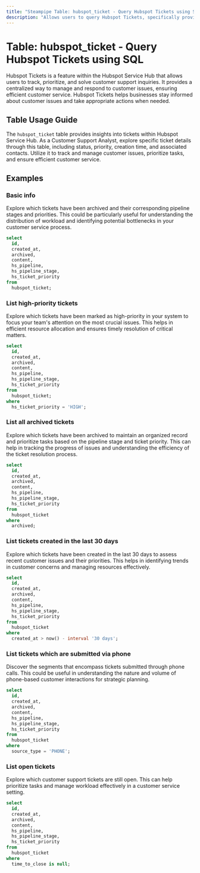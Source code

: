 ```yaml
---
title: "Steampipe Table: hubspot_ticket - Query Hubspot Tickets using SQL"
description: "Allows users to query Hubspot Tickets, specifically providing insights into ticket details such as status, priority, creation time, and associated contacts."
---
```


# Table: hubspot_ticket - Query Hubspot Tickets using SQL

Hubspot Tickets is a feature within the Hubspot Service Hub that allows users to track, prioritize, and solve customer support inquiries. It provides a centralized way to manage and respond to customer issues, ensuring efficient customer service. Hubspot Tickets helps businesses stay informed about customer issues and take appropriate actions when needed.

## Table Usage Guide

The `hubspot_ticket` table provides insights into tickets within Hubspot Service Hub. As a Customer Support Analyst, explore specific ticket details through this table, including status, priority, creation time, and associated contacts. Utilize it to track and manage customer issues, prioritize tasks, and ensure efficient customer service.

## Examples

### Basic info
Explore which tickets have been archived and their corresponding pipeline stages and priorities. This could be particularly useful for understanding the distribution of workload and identifying potential bottlenecks in your customer service process.

```sql
select
  id,
  created_at,
  archived,
  content,
  hs_pipeline,
  hs_pipeline_stage,
  hs_ticket_priority
from
  hubspot_ticket;
```

### List high-priority tickets
Explore which tickets have been marked as high-priority in your system to focus your team's attention on the most crucial issues. This helps in efficient resource allocation and ensures timely resolution of critical matters.

```sql
select
  id,
  created_at,
  archived,
  content,
  hs_pipeline,
  hs_pipeline_stage,
  hs_ticket_priority
from
  hubspot_ticket;
where
  hs_ticket_priority = 'HIGH';
```

### List all archived tickets
Explore which tickets have been archived to maintain an organized record and prioritize tasks based on the pipeline stage and ticket priority. This can help in tracking the progress of issues and understanding the efficiency of the ticket resolution process.

```sql
select
  id,
  created_at,
  archived,
  content,
  hs_pipeline,
  hs_pipeline_stage,
  hs_ticket_priority
from
  hubspot_ticket
where
  archived;
```

### List tickets created in the last 30 days
Explore which tickets have been created in the last 30 days to assess recent customer issues and their priorities. This helps in identifying trends in customer concerns and managing resources effectively.

```sql
select
  id,
  created_at,
  archived,
  content,
  hs_pipeline,
  hs_pipeline_stage,
  hs_ticket_priority
from
  hubspot_ticket
where
  created_at > now() - interval '30 days';
```

### List tickets which are submitted via phone
Discover the segments that encompass tickets submitted through phone calls. This could be useful in understanding the nature and volume of phone-based customer interactions for strategic planning.

```sql
select
  id,
  created_at,
  archived,
  content,
  hs_pipeline,
  hs_pipeline_stage,
  hs_ticket_priority
from
  hubspot_ticket
where
  source_type = 'PHONE';
```

### List open tickets
Explore which customer support tickets are still open. This can help prioritize tasks and manage workload effectively in a customer service setting.

```sql
select
  id,
  created_at,
  archived,
  content,
  hs_pipeline,
  hs_pipeline_stage,
  hs_ticket_priority
from
  hubspot_ticket
where
  time_to_close is null;
```